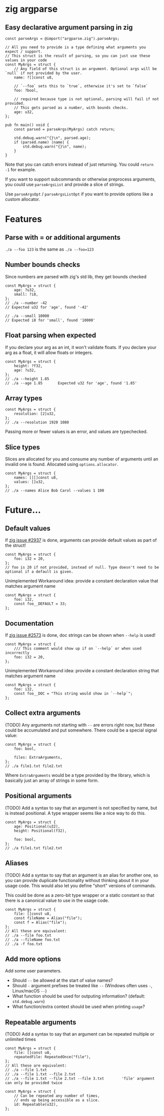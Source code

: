# zig argparse
## Easy declarative argument parsing in zig

```zig
const parseArgs = @import("argparse.zig").parseArgs;

// All you need to provide is a type defining what arguments you expect / support.
// This struct is the result of parsing, so you can just use these values in your code
const MyArgs = struct {
    // Any field of this struct is an argument. Optional args will be `null` if not provided by the user.
    name: ?[]const u8,

    // `--foo` sets this to `true`, otherwise it's set to `false`
    foo: ?bool,

    // required because type is not optional, parsing will fail if not provided.
    // This gets parsed as a number, with bounds checks.
    age: u32,
};

pub fn main() void {
    const parsed = parseArgs(MyArgs) catch return;

    std.debug.warn("{}\n", parsed.age);
    if (parsed.name) |name| {
        std.debug.warn("{}\n", name);
    }
}
```

Note that you can catch errors instead of just returning. You could `return -1` for example.

If you want to support subcommands or otherwise preprocess arguments, you could use `parseArgsList` and provide a slice of strings.

Use `parseArgsOpt` / `parseArgsListOpt` if you want to provide options like a custom allocator.


# Features

## Parse with = or additional arguments
`./a --foo 123` is the same as `./a --foo=123`

## Number bounds checks
Since numbers are parsed with zig's std lib, they get bounds checked
```zig
const MyArgs = struct {
    age: ?u32,
    small: ?i8,
};
// ./a --number -42
// Expected u32 for 'age', found '-42'

// ./a --small 10000
// Expected i8 for 'small', found '10000'
```

## Float parsing when expected
If you declare your arg as an int, it won't validate floats.
If you declare your arg as a float, it will allow floats or integers.
```zig
const MyArgs = struct {
    height: ?f32,
    age: ?u32,
};
// ./a --height 1.85
// ./a --age 1.85       Expected u32 for 'age', found '1.85'     
```

## Array types
```zig
const MyArgs = struct {
    resolution: [2]u32,
};
// ./a --resolution 1920 1080
```
Passing more or fewer values is an error, and values are typechecked.

## Slice types
Slices are allocated for you and consume any number of arguments until an invalid one is found. Allocated using `options.allocator`.

```zig
const MyArgs = struct {
    names: [][]const u8,
    values: []u32,
};
// ./a --names Alice Bob Carol --values 1 100
```


# Future...

## Default values
If [zig issue #2937](https://github.com/ziglang/zig/issues/2937) is done,
arguments can provide default values as part of the struct!
```zig
const MyArgs = struct {
    foo: i32 = 20,
};
// foo is 20 if not provided, instead of null. Type doesn't need to be optional if a default is given.
```

Unimplemented Workaround idea:  provide a constant declaration value
that matches argument name
```zig
const MyArgs = struct {
    foo: i32,
    const foo__DEFAULT = 33;
};
```


## Documentation
If [zig issue #2573](https://github.com/ziglang/zig/issues/2573) is done,
doc strings can be shown when `--help` is used!
```zig
const MyArgs = struct {
    /// This comment would show up if on `--help` or when used incorrectly
    foo: i32 = 20,
};
```

Unimplemented Workaround idea:  provide a constant declaration string
that matches argument name
```zig
const MyArgs = struct {
    foo: i32,
    const foo__DOC = "This string would show in `--help`";
};
```

## Collect extra arguments
(TODO)
Any arguments not starting with `--` are errors right now, but these could be accumulated and put somewhere. There could be a special signal value:

```zig
const MyArgs = struct {
    foo: bool,

    files: ExtraArguments,
};
// ./a file1.txt file2.txt
```
Where `ExtraArguments` would be a type provided by the library, which is basically just an array of strings in some form.


## Positional arguments
(TODO)
Add a syntax to say that an argument is not specified by name, but is instead positional. A type wrapper seems like a nice way to do this.

```zig
const MyArgs = struct {
    age: Positional(u32),
    height: Positional(f32),

    foo: bool,
};
// ./a file1.txt file2.txt
```

## Aliases
(TODO)
Add a syntax to say that an argument is an alias for another one, so you can provide duplicate functionality without thinking about it in your usage code. This would also let you define "short" versions of commands.

This could be done as a zero-bit type wrapper or a static constant so that there is a canonical value to use in the usage code.

```zig
const MyArgs = struct {
    file: []const u8,
    const fileName = Alias("file");
    const f = Alias("file");
};
// All these are equivalent:
// ./a --file foo.txt
// ./a --fileName foo.txt
// ./a -f foo.txt
```

## Add more options
Add some user parameters. 
- Should `--` be allowed at the start of value names? 
- Should `-` argument prefixes be treated like `--` (Windows often uses `-`, Linux/macOS `--`)
- What function should be used for outputing information? (default: `std.debug.warn`)
- What function/extra context should be used when printing `usage`?

## Repeatable arguments
(TODO)
Add a syntax to say that an argument can be repeated multiple or unlimited times

```zig
const MyArgs = struct {
    file: []const u8,
    repeatedFile: RepeatedOnce("file"),
};
// All these are equivalent:
// ./a --file 1.txt
// ./a --file 1.txt --file 2.txt
// ./a --file 1.txt --file 2.txt --file 3.txt        'file' argument can only be provided twice
```

```zig
const MyArgs = struct {
    // Can be repeated any number of times,
    // ends up being accessible as a slice.
    id: Repeatable(u32),
};
```